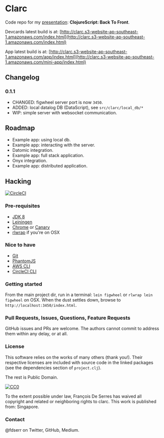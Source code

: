 # Clarc

Code repo for my
[presentation](https://github.com/fdserr/clarc/blob/master/resources/public/deck.pdf): __ClojureScript: Back To Front__.

Devcards latest build is at: [http://clarc.s3-website-ap-southeast-1.amazonaws.com/index.html](http://clarc.s3-website-ap-southeast-1.amazonaws.com/index.html)

App latest build is at: [http://clarc.s3-website-ap-southeast-1.amazonaws.com/app/index.html](http://clarc.s3-website-ap-southeast-1.amazonaws.com/mini-app/index.html)

## Changelog

### 0.1.1

- CHANGED: figwheel server port is now `3450`.
- ADDED: local datalog DB (DataScript), see `src/clarc/local_db/*`
- WIP: simple server with websocket communication.

## Roadmap

- Example app: using local db.
- Example app: interacting with the server.
- Datomic integration.
- Example app: full stack application.
- Onyx integration.
- Example app: distributed application.

## Hacking

[![CircleCI](https://circleci.com/gh/fdserr/clarc.svg?style=svg&circle-token=2ea7757a3e32217c21186f8b4469ebe39163245b)](https://circleci.com/gh/fdserr/clarc)

### Pre-requisites

- [JDK 8](https://docs.oracle.com/javase/8/docs/technotes/guides/install/install_overview.html)
- [Leiningen](https://leiningen.org)
- [Chrome](https://www.google.com/chrome/) or [Canary](https://www.google.com/chrome/browser/canary.html)
- [rlwrap](http://brewformulas.org/Rlwrap) if you're on OSX

### Nice to have

- [Git](https://desktop.github.com)
- [PhantomJS](http://phantomjs.org/download.html)
- [AWS CLI](https://aws.amazon.com/cli/)
- [CircleCI CLI](https://circleci.com/docs/2.0/local-jobs/)

### Getting started

From the main project dir, run in a terminal:
`lein figwheel` or `rlwrap lein figwheel` on OSX.
When the dust settles down, browse to
`http://localhost:3450/index.html`.

### Pull Requests, Issues, Questions, Feature Requests

GitHub issues and PRs are welcome. The authors cannot commit to address them within any delay, or at all.

### License

This software relies on the works of many others (thank you!).
Their respective licenses are included with source code in the linked packages (see the dependencies section of `project.clj`).

The rest is Public Domain.

[![CC0](http://i.creativecommons.org/p/zero/1.0/88x31.png)](http://creativecommons.org/publicdomain/zero/1.0/)

To the extent possible under law, François De Serres has waived all copyright and related or neighboring rights to clarc. This work is published from: Singapore.

### Contact

@fdserr on Twitter, GitHub, Medium.
